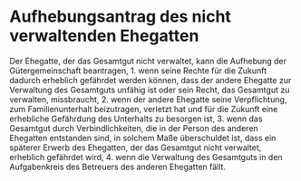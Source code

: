 # Aufhebungsantrag des nicht verwaltenden Ehegatten

Der Ehegatte, der das Gesamtgut nicht verwaltet, kann die Aufhebung der Gütergemeinschaft beantragen,  1\.
 wenn seine Rechte für die Zukunft dadurch erheblich gefährdet werden können, dass der andere Ehegatte zur Verwaltung des Gesamtguts unfähig ist oder sein Recht, das Gesamtgut zu verwalten, missbraucht,
 2\.
 wenn der andere Ehegatte seine Verpflichtung, zum Familienunterhalt beizutragen, verletzt hat und für die Zukunft eine erhebliche Gefährdung des Unterhalts zu besorgen ist,
 3\.
 wenn das Gesamtgut durch Verbindlichkeiten, die in der Person des anderen Ehegatten entstanden sind, in solchem Maße überschuldet ist, dass ein späterer Erwerb des Ehegatten, der das Gesamtgut nicht verwaltet, erheblich gefährdet wird,
 4\.
 wenn die Verwaltung des Gesamtguts in den Aufgabenkreis des Betreuers des anderen Ehegatten fällt.
 

